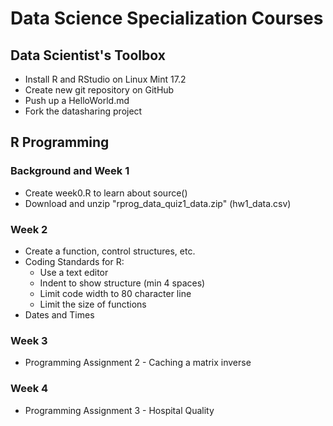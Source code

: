 # Data Science Specialization Courses
## Data Scientist's Toolbox
* Install R and RStudio on Linux Mint 17.2
* Create new git repository on GitHub
* Push up a HelloWorld.md
* Fork the datasharing project

## R Programming
### Background and Week 1
* Create week0.R to learn about source()
* Download and unzip "rprog_data_quiz1_data.zip" (hw1_data.csv)

### Week 2
* Create a function, control structures, etc.
* Coding Standards for R:
    * Use a text editor
    * Indent to show structure (min 4 spaces)
    * Limit code width to 80 character line
    * Limit the size of functions
* Dates and Times

### Week 3
* Programming Assignment 2 - Caching a matrix inverse

### Week 4
* Programming Assignment 3 - Hospital Quality



